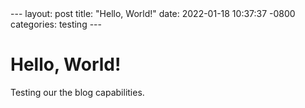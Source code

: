 <link rel="stylesheet" href="https://squidyp.github.io/assets/css/styles.css">
---
layout: post
title:  "Hello, World!"
date:   2022-01-18 10:37:37 -0800
categories: testing
---
<h1>Hello, World!</h1>

Testing our the blog capabilities. 

